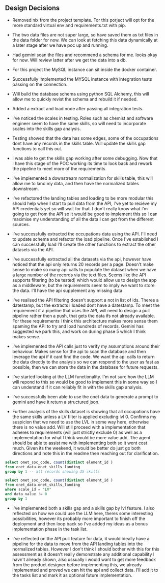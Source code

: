 ## Design Decisions
- Removed nix from the project template. For this porject will opt for the more standard virtual env and requirements.txt with pip.

- The two data files are not super large, so have saved them as txt files in the data folder for now. We can look at fetching this data dynamically at a later stage after we have poc up and running.

- Had gemini scan the files and recommend a schema for me. looks okay for now. Will review latter after we get the data into a db.

- For this project the MySQL instance can sit inside the docker container.

- Successfully implemented the MYSQL instance with integration tests passing on the connection.

- Will build the database schema using python SQL Alchemy, this will allow me to quickly revist the schema and rebuild it if needed.

- Added a extract and load node after passing all integration tests. 

- I've noticed the scales in testing. Roles such as chemist and software engineer seem to have the same skills, so will need to incorporate scales into the skills gap analysis.

- Testing showed that the data has some edges, some of the occupations dont have any records in the skills table. Will update the skills gap functions to call this out.

- I was able to get the skills gap working after some debugging. Now that I have this stage of the POC working its time to look back and rework the pipeline to meet more of the requirements.

- I've implemented a downstream normalization for skills table, this will allow me to land my data, and then have the normalized tables downstream.

- I've refactored the landing tables and loading to be more modular this should help when I start to pull data from the API, I've yet to recieve my API credentials yet so will wait for that. I don't really know what I'm going to get from the API so it would be good to implement this so I can maximise my understanding of all the data I can get from the different sources. 

- I've successfully extracted the occupations data using the API. I'll need to update schema and refactor the load pipeline. Once I've established I can successfully load I'll create the other functions to extract the other datasets via the API. 

- I've successfully extracted all the datasets via the api, however have noticed that the api only returns 20 records per a page. Doesn't make sense to make so many api calls to populate the dataset when we have a large number of the records via the text files. Seems like the API supports filtering (to be tested) which would allow us to design the app as a middleware, but the requirements seem to imply we want to store the data. I'll have the api supplement any missing data 

- I've realised the API filtering doesn't support a not in list of ids. Theres a datestamp, but the extracts I loaded dont have a datestamp. To meet the requirement if a pipeline that uses the API, will need to design a pull pipeline rather then a push, that gets the data ifs not already available. For these requirements I think this architecture makes more sense them spaming the API to try and load hundreds of records. Gemini has suggested we park this, and work on during phase 5 which I think makes sense.

- I've implemented the API calls just to verify my assumptions around their behaviour. Makes sense for the api to scan the database and then leverage the api if it cant find the code. We want the api calls to return the data directly to the analysis so we can respond to the user as fast as possible, then we can store the data in the database for future requests.

- I've started looking at the LLM functionality. I'm not sure how the LLM will repond to this so would be good to implement this in some way so I can understand if it can reliably fit in with the skills gap analysis.

- I've successfully been able to use the onet data to generate a prompt to gemini and have it return a structured json. 

- Further analysis of the skills dataset is showing that all occupations have the same skills unless a LV filter is applied excluding lvl 0. Confirms my suspicion that we need to use the LVL in some way here, otherwise there is no value add. Will still proceed with a implementation that adheres to requirements (will just strictly exclude 0) as well as a implementation for what I think would be more value add. The agent should be able to assist me with implementing both so it wont cost much. Given its the weekend, it would be better do just go both directions and note this in the readme then reaching out for clarification.

```sql
select onet_soc_code, count(distinct element_id )
from onet_data.onet_skills_landing
group by 1 -- all records showing 35 skills
```

```sql
select onet_soc_code, count(distinct element_id )
from onet_data.onet_skills_landing
where scale_id = "LV"
and data_value != 0
group by 1
```

- I've implemented both a skills gap and a skills gap by lvl feature. I also reflected on how we could use the LLM here, theres some interesting possibilities, however its probably more important to finish off the deployment and then loop back so I've added my ideas as a bonus implementation phase in the task list. 

- I've reflected on the API pull feature for data, it would ideally have a pipeline for the data to move from the API landing tables into the normalized tables. However I don't think I should bother with this for this assessment as it doesn't really demonstrate any additional capability I havn't already shown, also ussually i would want to get more feedback from the product designer before implementing this, we already implemented and proved we can hit the api and collect data. I'll add it to the tasks list and mark it as optional future implementation.